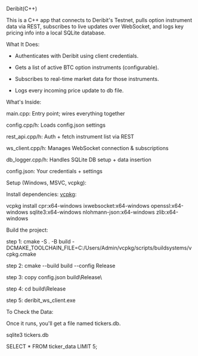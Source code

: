 Deribit(C++)

This is a C++ app that connects to Deribit's Testnet, pulls option instrument data via REST, subscribes to live updates over WebSocket, and logs key pricing info into a local SQLite database.

What It Does:

- Authenticates with Deribit using client credentials.
  
- Gets a list of active BTC option instruments (configurable).
  
- Subscribes to real-time market data for those instruments.
  
- Logs every incoming price update to db file.
 
What's Inside:  

main.cpp: Entry point; wires everything together   

config.cpp/h: Loads config.json settings

rest_api.cpp/h: Auth + fetch instrument list via REST

ws_client.cpp/h: Manages WebSocket connection & subscriptions

db_logger.cpp/h: Handles SQLite DB setup + data insertion

config.json: Your credentials + settings                  


Setup (Windows, MSVC, vcpkg):

Install dependencies: [vcpkg](https://github.com/microsoft/vcpkg):

vcpkg install cpr:x64-windows ixwebsocket:x64-windows openssl:x64-windows sqlite3:x64-windows nlohmann-json:x64-windows   zlib:x64-windows

Build the project:

step 1: cmake -S . -B build -DCMAKE_TOOLCHAIN_FILE=C:/Users/Admin/vcpkg/scripts/buildsystems/vcpkg.cmake

step 2: cmake --build build --config Release

step 3: copy config.json build\Release\

step 4: cd build\Release

step 5: deribit_ws_client.exe

To Check the Data:

Once it runs, you'll get a file named tickers.db.

sqlite3 tickers.db

SELECT * FROM ticker_data LIMIT 5;
